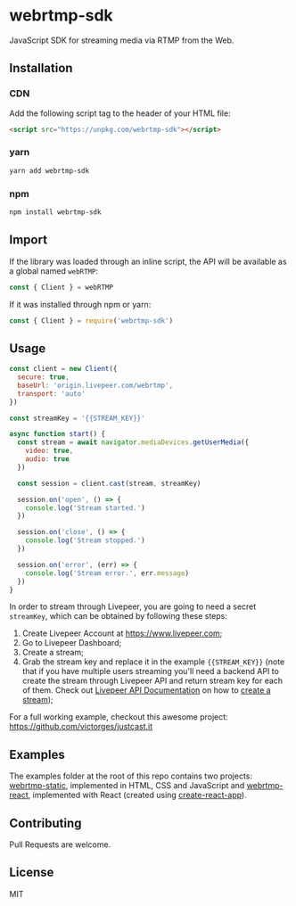 # webrtmp-sdk

JavaScript SDK for streaming media via RTMP from the Web.

## Installation

### CDN

Add the following script tag to the header of your HTML file:

```html
<script src="https://unpkg.com/webrtmp-sdk"></script>
```
### yarn

```sh
yarn add webrtmp-sdk
```

### npm
```sh
npm install webrtmp-sdk
```

## Import

If the library was loaded through an inline script, the API will be available as a global named `webRTMP`:
```js
const { Client } = webRTMP
```

If it was installed through npm or yarn:

```js
const { Client } = require('webrtmp-sdk')
```

## Usage

```js
const client = new Client({
  secure: true,
  baseUrl: 'origin.livepeer.com/webrtmp',
  transport: 'auto'
})

const streamKey = '{{STREAM_KEY}}'

async function start() {
  const stream = await navigator.mediaDevices.getUserMedia({
    video: true,
    audio: true
  })

  const session = client.cast(stream, streamKey)

  session.on('open', () => {
    console.log('Stream started.')
  })

  session.on('close', () => {
    console.log('Stream stopped.')
  })

  session.on('error', (err) => {
    console.log('Stream error.', err.message)
  })
}
```

In order to stream through Livepeer, you are going to need a secret `streamKey`, which can be obtained by following these steps:

1) Create Livepeer Account at https://www.livepeer.com;
2) Go to Livepeer Dashboard;
3) Create a stream;
4) Grab the stream key and replace it in the example `{{STREAM_KEY}}` (note that if you have multiple users streaming you'll need a backend API to create the stream through Livepeer API and return stream key for each of them. Check out [Livepeer API Documentation](https://livepeer.com/docs/guides) on how to [create a stream](https://livepeer.com/docs/guides/start-live-streaming/create-a-stream));

For a full working example, checkout this awesome project: https://github.com/victorges/justcast.it

## Examples

The examples folder at the root of this repo contains two projects: [webrtmp-static](examples/webrtmp-static), implemented in HTML, CSS and JavaScript and [webrtmp-react](examples/webrtmp-react), implemented with React (created using [create-react-app](https://github.com/facebook/create-react-app)).

## Contributing

Pull Requests are welcome.

## License

MIT


